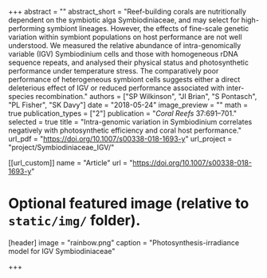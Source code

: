 +++
abstract = ""
abstract_short = "Reef-building corals are nutritionally dependent on the symbiotic alga Symbiodiniaceae, and may select for high-performing symbiont lineages. However, the effects of fine-scale genetic variation within symbiont populations on host performance are not well understood. We measured the relative abundance of intra-genomically variable (IGV) Symbiodinium cells and those with homogeneous rDNA sequence repeats, and analysed their physical status and photosynthetic performance under temperature stress. The comparatively poor performance of heterogeneous symbiont cells suggests either a direct deleterious effect of IGV or reduced performance associated with inter-species recombination."
authors = ["SP Wilkinson", "JI Brian", "S Pontasch", "PL Fisher", "SK Davy"]
date = "2018-05-24"
image_preview = ""
math = true
publication_types = ["2"]
publication = "*Coral Reefs* 37:691–701."
selected = true
title = "Intra-genomic variation in Symbiodinium correlates negatively with photosynthetic efficiency and coral host performance."
url_pdf = "https://doi.org/10.1007/s00338-018-1693-y"
url_project = "project/Symbiodiniaceae_IGV/"


[[url_custom]]
name = "Article"
url = "https://doi.org/10.1007/s00338-018-1693-y"

# Optional featured image (relative to `static/img/` folder).
[header]
image = "rainbow.png"
caption = "Photosynthesis-irradiance model for IGV Symbiodiniaceae"

+++

